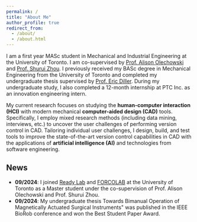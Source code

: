 ```yaml
---
permalink: /
title: "About Me"
author_profile: true
redirect_from: 
  - /about/
  - /about.html
---
```


I am a first year MASc student in Mechanical and Industrial Engineering at the University of Toronto. I am co-supervised by [Prof. Alison Olechowski](https://www.mie.utoronto.ca/faculty_staff/olechowski/) and [Prof. Shurui Zhou](https://www.ece.utoronto.ca/people/zhou-s/). I previously received my BASc degree in Mechanical Engineering from the University of Toronto and completed my undergraduate thesis supervised by [Prof. Eric Diller](https://www.mie.utoronto.ca/faculty_staff/diller/). During my undergraduate study, I also completed a 12-month internship at PTC Inc. as an innovation engineering intern. 

My current research focuses on studying the **human-computer interaction (HCI)** with modern mechanical **computer-aided design (CAD)** tools. Specifically, I employ mixed research methods (including data mining, interviews, etc.) to uncover the user challenges of performing version control in CAD. Tailoring individual user challenges, I design, build, and test tools to improve the state-of-the-art version control capabilities in CAD with the applications of **artificial intelligence (AI)** and technologies from software engineering. 

## News 

- **09/2024**: I joined [Ready Lab](https://readylab.mie.utoronto.ca) and [FORCOLAB](https://www.eecg.toronto.edu/~shuruiz/forcolab/index.html) at the University of Toronto as a Master student under the co-supervision of Prof. Alison Olechowski and Prof. Shurui Zhou. 
- **09/2024**: My undergraduate thesis Towards Bimanual Operation of Magnetically Actuated Surgical Instruments" was published in the IEEE BioRob conference and won the Best Student Paper Award. 